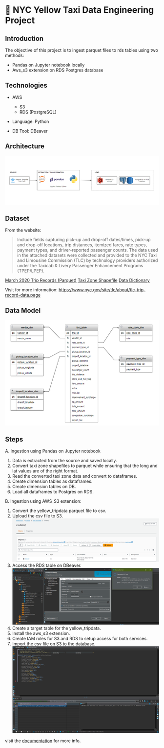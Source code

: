 # 🚕 NYC Yellow Taxi Data Engineering Project

## Introduction
The objective of this project is to ingest parquet files to rds tables using two methods:

- Pandas on Jupyter notebook locally
- Aws_s3 extension on RDS Postgres database

## Technologies
- AWS
    - S3
    - RDS (PostgreSQL)

- Language: Python
- DB Tool: DBeaver

## Architecture
![architecture_image](./screenshots/archi.png "Archi")

## Dataset

From the website:
> Include fields capturing pick-up and drop-off dates/times, pick-up and drop-off locations, trip distances, itemized fares, rate types, payment types, and driver-reported passenger counts. The data used in the attached datasets were collected and provided to the NYC Taxi and Limousine Commission (TLC) by technology providers authorized under the Taxicab & Livery Passenger Enhancement Programs (TPEP/LPEP).

[March 2020 Trip Records (Parquet)](https://d37ci6vzurychx.cloudfront.net/trip-data/yellow_tripdata_2020-03.parquet)
[Taxi Zone Shapefile](https://s3.amazonaws.com/nyc-tlc/misc/taxi_zones.zip)
[Data Dictionary](https://www.nyc.gov/assets/tlc/downloads/pdf/data_dictionary_trip_records_yellow.pdf)

Visit for more information: 
https://www.nyc.gov/site/tlc/about/tlc-trip-record-data.page

## Data Model

![data_model](./screenshots/data_model.png "data_model")

## Steps
A. Ingestion using Pandas on Jupyter notebook
1. Data is extracted from the source and saved locally.
2. Convert taxi zone shapefiles to parquet while ensuring that the long and lat values are of the right format.
3. Read the converted taxi zone data and convert to dataframes.
4. Create dimension tables as dataframes.
5. Create dimension tables on DB.
6. Load all dataframes to Postgres on RDS.

B. Ingestion using AWS_S3 extension:
1. Convert the yellow_tripdata.parquet file to csv.
2. Upload the csv file to S3.
![s3_bucket](./screenshots/s3_bucket.png)
3. Access the RDS table on DBeaver.
![dbeaver_access](./screenshots/db_connection.png)
4. Create a target table for the yellow_tripdata.
5. Install the aws_s3 extension.
6. Create IAM roles for S3 and RDS to setup access for both services.
7. Import the csv file on S3 to the database.
![rds_import](./screenshots/rds_import.png)

visit the [documentation](https://docs.aws.amazon.com/AmazonRDS/latest/UserGuide/USER_PostgreSQL.S3Import.html) for more info.


